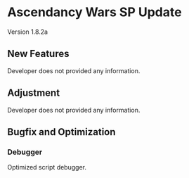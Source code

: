 # Ascendancy Wars SP Update
Version 1.8.2a

## New Features
Developer does not provided any information.

## Adjustment
Developer does not provided any information.

## Bugfix and Optimization
### Debugger
Optimized script debugger.